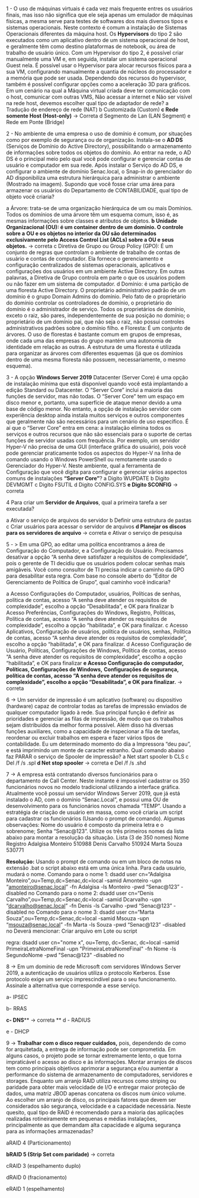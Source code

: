 1 - O uso de máquinas virtuais é cada vez mais frequente entres os usuários finais, mas isso não
significa que ele seja apenas um emulador de máquinas físicas, a mesma serve para testes de
softwares dos mais diversos tipos e sistemas operacionais. Neste contexto é comum a
instalação de Sistemas Operacionais diferentes da máquina host. Os **Hypervisors** do tipo 2 são
executados como um aplicativo dentro de um sistema operacional de host, e geralmente têm
como destino plataformas de notebook, ou área de trabalho de usuário único. Com um
Hypervisor do tipo 2, é possível criar manualmente uma VM e, em seguida, instalar um sistema
operacional Guest nela. É possível usar o Hypervisor para alocar recursos físicos para a sua
VM, configurando manualmente a quantia de núcleos do processador e a memória que pode
ser usada. Dependendo dos recursos do hypervisor, também é possível configurar opções
como a aceleração 3D para gráficos. Em um cenário na qual a Máquina virtual criada deve ter
comunicação com o host, comunicar com outras VMS, Não acessar a internet e Não ser visível
na rede host, devemos escolher qual tipo de adaptador de rede?
a Tradução de endereço de rede (NAT)
b Customizada (Custom)
**c Rede somente Host (Host-only)** -> Correta
d Segmento de Lan (LAN Segment)
e Rede em Ponte (Bridge)

2 - No ambiente de uma empresa o uso de domínio é comum, por situações como por exemplo de
segurança ou de organização. Instala-se o **AD DS** (Serviços de Domínio do Active Directory),
possibilitando o armazenamento de informações sobre todos os objetos do domínio. Ao entrar
na rede, o AD DS é o principal meio pelo qual você pode configurar e gerenciar contas de
usuário e computador em sua rede. Após instalar o Serviço do AD DS, e configurar o ambiente
de domínio Senac.local, o Snap-in do gerenciador do AD disponibiliza uma estrutura
hierárquica para administrar o ambiente (Mostrado na imagem). Supondo que você fosse criar
uma área para armazenar os usuários do Departamento de CONTABILIDADE, qual tipo de
objeto você criaria?

a Árvore: trata-se de uma organização hierárquica de um ou mais Domínios. Todos os
domínios de uma árvore têm um esquema comum, isso é, as mesmas informações sobre
classes e atributos de objetos.
**b Unidade Organizacional (OU): é um container dentro de um domínio. O controle sobre a**
**OU e os objetos no interior da OU são determinados exclusivamente pelo Access Control**
**List (ACLs) sobre a OU e seus objetos.** -> correta
c Diretiva de Grupo ou Group Policy (GPO): É um conjunto de regras que controlam o
ambiente de trabalho de contas de usuário e contas de computador. Ela fornece o
gerenciamento e configuração centralizados de sistemas operacionais, aplicativos e
configurações dos usuários em um ambiente Active Directory. Em outras palavras, a
Diretiva de Grupo controla em parte o que os usuários podem ou não fazer em um
sistema de computador.
d Domínio: é uma partição de uma floresta Active Directory. O proprietário administrativo
padrão de um domínio é o grupo Domain Admins do domínio. Pelo fato de o proprietário
do domínio controlar os controladores de domínio, o proprietário do domínio é o
administrador de serviço. Todos os proprietários de domínio, exceto o raiz, são pares,
independentemente de sua posição no domínio; o proprietário de um domínio pai, que
não seja o raiz, não possui controles administrativos padrões sobre o domínio filho.
e Floresta: É um conjunto de árvores. O uso de florestas é bastante comum em grupos de
empresas, onde cada uma das empresas do grupo mantém uma autonomia de
identidade em relação as outras. A estrutura de uma floresta é utilizada para organizar as
árvores com diferentes esquemas (já que os domínios dentro de uma mesma floresta não
possuem, necessariamente, o mesmo esquema).

3 - A opção **Windows Server 2019** Datacenter (Server Core) é uma opção de instalação mínima
que está disponível quando você está implantando a edição Standard ou Datacenter. O “Server
Core” inclui a maioria das funções de servidor, mas não todas. O “Server Core” tem um espaço
em disco menor e, portanto, uma superfície de ataque menor devido a uma base de código
menor. No entanto, a opção de instalação servidor com experiência desktop ainda instala
muitos serviços e outros componentes que geralmente não são necessários para um cenário
de uso específico. É aí que o “Server Core” entra em cena: a instalação elimina todos os
serviços e outros recursos que não são essenciais para o suporte de certas funções de
servidor usadas com frequência. Por exemplo, um servidor Hyper-V não precisa de uma GUI
(interface gráfica do usuário), pois você pode gerenciar praticamente todos os aspectos do
Hyper-V na linha de comando usando o Windows PowerShell ou remotamente usando o
Gerenciador do Hyper-V. Neste ambiente, qual a ferramenta de Configuração que você digita
para configurar e gerenciar vários aspectos comuns de instalações **“Server Core”**?
a Digito WUPDATE
b Digito DEVMGMT
c Digito FSUTIL
d Digito CONFIG.SYS
**e Digito SCONFIG** -> correta

4 Para criar um **Servidor de Arquivos**, qual a primeira tarefa a ser executada?

a Ativar o serviço de arquivos do servidor
b Definir uma estrutura de pastas
c Criar usuários para acessar o servidor de arquivos
**d Planejar os discos para os servidores de arquivo** -> correta
e Ativar o serviço de pesquisa

5 - >
Em uma GPO, ao editar uma política encontramos a área de Configuração do Computador, e a
Configuração do Usuário. Precisamos desativar a opção “A senha deve satisfazer a requisitos
de complexidade”, pois o gerente de TI decidiu que os usuários podem colocar senhas mais
amigáveis. Você como consultor de TI precisa indicar o caminho da GPO para desabilitar esta
regra. Com base no console aberto do “Editor de Gerenciamento de Política de Grupo”, qual
caminho você indicaria?

a Acesso Configurações do Computador, usuários, Políticas de senhas, política de contas,
acesso “A senha deve atender os requisitos de complexidade”, escolho a opção
“Desabilitada”, e OK para finalizar
b Acesso Preferências, Configurações do Windows, Registro, Políticas, Política de contas,
acesso “A senha deve atender os requisitos de complexidade”, escolho a opção
“habilitada”, e OK para finalizar.
c Acesso Aplicativos, Configuração de usuários, política de usuários, senhas, Política de
contas, acesso “A senha deve atender os requisitos de complexidade”, escolho a opção
“habilitada”, e OK para finalizar.
d Acesso Configuração de Usuário, Políticas, Configurações de Windows, Política de
contas, acesso “A senha deve atender os requisitos de complexidade”, escolho a opção
“habilitada”, e OK para finalizar
**e Acesso Configuração do computador, Políticas, Configurações de Windows,**
**Configurações de segurança, política de contas, acesso “A senha deve atender os**
**requisitos de complexidade”, escolho a opção “Desabilitada”, e OK para finalizar.** -> correta

6 -> Um servidor de impressão é um aplicativo (software) ou dispositivo (hardware) capaz de
controlar todas as tarefas de impressão enviados de qualquer computador ligado à rede. Sua
principal função é definir as prioridades e gerenciar as filas de impressão, de modo que os
trabalhos sejam distribuídos da melhor forma possível. Além disso há diversas funções
auxiliares, como a capacidade de inspecionar a fila de tarefas, reordenar ou excluir trabalhos
em espera e fazer vários tipos de contabilidade. Eu um determinado momento do dia a
Impressora “deu pau”, e está imprimindo um monte de caracter estranho. Qual comando abaixo
faz PARAR o serviço de Spooler de impressão?
a Net start spooler
b CLS
c Del /f /s .spl
**d Net stop spooler** -> correta
e Del /f /s .shd

7 -> A empresa está contratando diversos funcionários para o departamento de Call Center. Neste
instante é impossível cadastrar os 350 funcionários novos no modelo tradicional utilizando a
interface gráfica. Atualmente você possui um servidor Windows Server 2019, que já está
instalado o AD, com o domínio “Senac.Local”, e possui uma OU de desenvolvimento para os
funcionários novos chamada “TEMP”. Usando a estratégia de criação de usuário em massa,
como você criaria um script para cadastrar os funcionários (Usando o prompt de comando).
Algumas observações: Nome do usuário é composto da primeira letra e o sobrenome; Senha
“Senac@123”. Utilize os três primeiros nomes da lista abaixo para montar a resolução da
situação.
Lista (3 de 350 nomes)
Nome Registro
Adalgisa Monteiro 510988
Denis Carvalho 510924
Marta Souza 530771

**Resolução:**
Usando o prompt de comando ou em um bloco de notas na extensão .bat
o script abaixo está em uma única linha.
Para cada usuário, mudará o nome.
Comando para o nome 1:
dsadd user cn=“Adalgisa Monteiro”,ou=Temp,dc=Senac,dc=local -samid Amonteiro -upn
“amonteiro@senac.local” -fn Adalgisa -ls Monteiro -pwd “Senac@123” -disabled no
Comando para o nome 2:
dsadd user cn=“Denis Carvalho”,ou=Temp,dc=Senac,dc=local -samid Dcarvalho -upn
“dcarvalho@senac.local” -fn Denis -ls Carvalho -pwd “Senac@123” -disabled no
Comando para o nome 3:
dsadd user cn=“Marta Souza”,ou=Temp,dc=Senac,dc=local -samid Msouza -upn
“msouza@senac.local” -fn Marta -ls Souza -pwd “Senac@123” -disabled no
Deverá mencionar: Criar arquivo em Lote ou script

regra:
dsadd user cn="nome x", ou=Temp, dc=Senac, dc=local -samid PrimeiraLetraNomeFinal -upn "PrimeiraLetraNomeFinal" -fn Nome -ls SegundoNome -pwd "Senac@123" -disabled no

8 -> Em um domínio de rede Microsoft com servidores Windows Server 2019, a
autenticação de usuários utiliza o protocolo Kerberos. Esse protocolo exige
um serviço imprescindível para o seu funcionamento. Assinale a alternativa
que corresponde a esse serviço.

a- IPSEC

b- RRAS

**c-  DNS**** -> correta
**
d - RADIUS

e - DHCP

9 ->
**Trabalhar com o disco requer cuidados,** pois, dependendo de como for arquitetada, a entrega de informação pode ser comprometida. Em alguns casos, o projeto pode se tornar extremamente lento, o que torna impraticável o acesso ao disco e às informações. Montar
arranjos de discos tem como principais objetivos aprimorar a segurança e/ou aumentar a
performance do sistema de armazenamento de computadores, servidores e storages.
Enquanto um arranjo RAID utiliza recursos como striping ou paridade para obter mais
velocidade de I/O e entregar maior proteção de dados, uma matriz JBOD apenas
concatena os discos num único volume. Ao escolher um arranjo de disco, os principais
fatores que devem ser considerados são segurança, velocidade e a capacidade
necessária. Neste quesito, qual tipo de RAID é recomendado para a maioria das
aplicações realizadas rotineiramente em pequenas e médias instalações, principalmente as
que demandam alta capacidade e alguma segurança para as informações armazenadas?

aRAID 4 (Particionamento)

**bRAID 5 (Strip Set com paridade)** -> correta

cRAID 3 (espelhamento duplo)

dRAID 0 (fracionamento)

eRAID 1 (espelhamento)